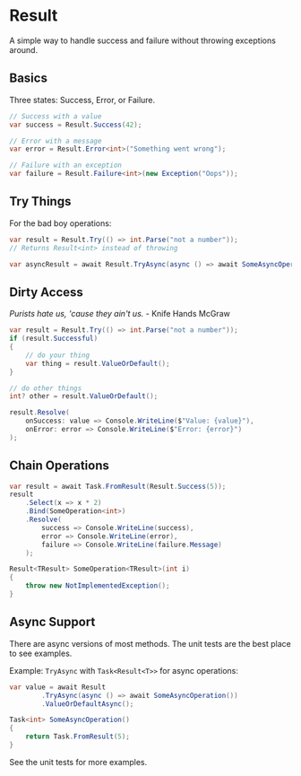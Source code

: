 # Result<T>

A simple way to handle success and failure without throwing exceptions around.

## Basics

Three states: Success, Error, or Failure.

```csharp
// Success with a value
var success = Result.Success(42);

// Error with a message
var error = Result.Error<int>("Something went wrong");

// Failure with an exception
var failure = Result.Failure<int>(new Exception("Oops"));
```

## Try Things

For the bad boy operations:

```csharp
var result = Result.Try(() => int.Parse("not a number"));
// Returns Result<int> instead of throwing

var asyncResult = await Result.TryAsync(async () => await SomeAsyncOperation());
```

## Dirty Access

*Purists hate us, 'cause they ain't us.* - Knife Hands McGraw

```csharp
var result = Result.Try(() => int.Parse("not a number"));
if (result.Successful)
{
    // do your thing
    var thing = result.ValueOrDefault();
}

// do other things
int? other = result.ValueOrDefault();

result.Resolve(
    onSuccess: value => Console.WriteLine($"Value: {value}"),
    onError: error => Console.WriteLine($"Error: {error}")
);
```

## Chain Operations

```csharp
var result = await Task.FromResult(Result.Success(5));
result
    .Select(x => x * 2)
    .Bind(SomeOperation<int>)
    .Resolve(
        success => Console.WriteLine(success),
        error => Console.WriteLine(error),
        failure => Console.WriteLine(failure.Message)
    );

Result<TResult> SomeOperation<TResult>(int i)
{
    throw new NotImplementedException();
}
```

## Async Support

There are async versions of most methods. The unit tests are the best place to see examples.

Example: `TryAsync` with `Task<Result<T>>` for async operations:

```csharp
var value = await Result
        .TryAsync(async () => await SomeAsyncOperation())
        .ValueOrDefaultAsync();

Task<int> SomeAsyncOperation()
{
    return Task.FromResult(5);
}
```

See the unit tests for more examples.
